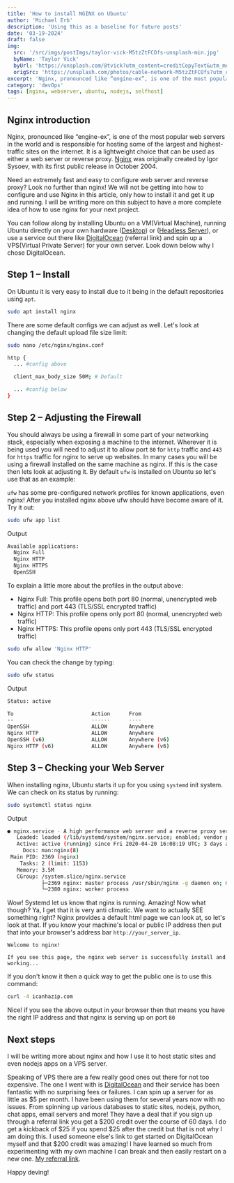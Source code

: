 ```yaml
---
title: 'How to install NGINX on Ubuntu'
author: 'Michael Erb'
description: 'Using this as a baseline for future posts'
date: '03-19-2024'
draft: false
img:
  src: '/src/imgs/postImgs/taylor-vick-M5tzZtFCOfs-unsplash-min.jpg'
  byName: 'Taylor Vick'
  byUrl: 'https://unsplash.com/@tvick?utm_content=creditCopyText&utm_medium=referral&utm_source=unsplash'
  origSrc: 'https://unsplash.com/photos/cable-network-M5tzZtFCOfs?utm_content=creditCopyText&utm_medium=referral&utm_source=unsplash'
excerpt: 'Nginx, pronounced like “engine-ex”, is one of the most popular web servers in the world and is responsible for hosting some of the largest and highest-traffic sites on the internet. Need an extremely fast and easy to configure web server and reverse proxy? Look no further than nginx!... On Ubuntu it is very easy to install due to it being in the default repositories using `apt`.'
category: 'devOps'
tags: [nginx, webserver, ubuntu, nodejs, selfhost]
---
```


## Nginx introduction

Nginx, pronounced like “engine-ex”, is one of the most popular web servers in the world and is responsible for hosting some of the largest and highest-traffic sites on the internet. It is a lightweight choice that can be used as either a web server or reverse proxy. [Nginx](https://nginx.org/en/) was originally created by Igor Sysoev, with its first public release in October 2004.

Need an extremely fast and easy to configure web server and reverse proxy? Look no further than nginx! We will not be getting into how to configure and use Nginx in this article, only how to install it and get it up and running. I will be writing more on this subject to have a more complete idea of how to use nginx for your next project.

You can follow along by installing Ubuntu on a VM(Virtual Machine), running Ubuntu directly on your own hardware ([Desktop](https://ubuntu.com/tutorials/install-ubuntu-desktop)) or ([Headless Server](https://ubuntu.com/tutorials/install-ubuntu-server)), or use a service out there like [DigitalOcean](https://m.do.co/c/5274752299b2) (referral link) and spin up a VPS(Virtual Private Server) for your own server. Look down below why I chose DigitalOcean. 

## Step 1 – Install

On Ubuntu it is very easy to install due to it being in the default repositories using `apt`.

```bash
sudo apt install nginx
```

There are some default configs we can adjust as well. Let's look at changing the default upload file size limit:

```bash
sudo nano /etc/nginx/nginx.conf
```

```bash
http {
  ... #config above

  client_max_body_size 50M; # Default

  ... #config below
}
```

## Step 2 – Adjusting the Firewall

You should always be using a firewall in some part of your networking stack, especially when exposing a machine to the internet. Wherever it is being used you will need to adjust it to allow port `80` for `http` traffic and `443` for `https` traffic for nginx to serve up websites. In many cases you will be using a firewall installed on the same machine as nginx. If this is the case then lets look at adjusting it. By default `ufw` is installed on Ubuntu so let's use that as an example:

`ufw` has some pre-configured network profiles for known applications, even nginx! After you installed nginx above ufw should have become aware of it. Try it out:

```bash
sudo ufw app list
```
Output

```bash
Available applications:
  Nginx Full
  Nginx HTTP
  Nginx HTTPS
  OpenSSH
```

To explain a little more about the profiles in the output above:

* Nginx Full: This profile opens both port 80 (normal, unencrypted web traffic) and port 443 (TLS/SSL encrypted traffic)
* Nginx HTTP: This profile opens only port 80 (normal, unencrypted web traffic)
* Nginx HTTPS: This profile opens only port 443 (TLS/SSL encrypted traffic)

```bash
sudo ufw allow 'Nginx HTTP'
```

You can check the change by typing:

```bash
sudo ufw status
```

Output

```bash
Status: active

To                         Action      From
--                         ------      ----
OpenSSH                    ALLOW       Anywhere
Nginx HTTP                 ALLOW       Anywhere
OpenSSH (v6)               ALLOW       Anywhere (v6)
Nginx HTTP (v6)            ALLOW       Anywhere (v6)
```

## Step 3 – Checking your Web Server

When installing nginx, Ubuntu starts it up for you using `systemd` init system. We can check on its status by running:

```bash
sudo systemctl status nginx
```
Output

```bash
● nginx.service - A high performance web server and a reverse proxy server
   Loaded: loaded (/lib/systemd/system/nginx.service; enabled; vendor preset: enabled)
   Active: active (running) since Fri 2020-04-20 16:08:19 UTC; 3 days ago
     Docs: man:nginx(8)
 Main PID: 2369 (nginx)
    Tasks: 2 (limit: 1153)
   Memory: 3.5M
   CGroup: /system.slice/nginx.service
           ├─2369 nginx: master process /usr/sbin/nginx -g daemon on; master_process on;
           └─2380 nginx: worker process
```

Wow! Systemd let us know that nginx is running. Amazing! Now what though? Ya, I get that it is very anti climatic. We want to actually SEE something right? Nginx provides a default html page we can look at, so let's look at that. If you know your machine's local or public IP address then put that into your browser's address bar `http://your_server_ip`.

```
Welcome to nginx!

If you see this page, the nginx web server is successfully install and working...
```

If you don't know it then a quick way to get the public one is to use this command: 

```bash
curl -4 icanhazip.com
```

Nice! if you see the above output in your browser then that means you have the right IP address and that nginx is serving up on port `80`

## Next steps

I will be writing more about nginx and how I use it to host static sites and even nodejs apps on a VPS server.

Speaking of VPS there are a few really good ones out there for not too expensive. The one I went with is [DigitalOcean](https://m.do.co/c/5274752299b2) and their service has been fantastic with no surprising fees or failures. I can spin up a server for as little as $5 per month. I have been using them for several years now with no issues. From spinning up various databases to static sites, nodejs, python, chat apps, email servers and more! They have a deal that if you sign up through a referral link you get a $200 credit over the course of 60 days. I do get a kickback of $25 if you spend $25 after the credit but that is not why I am doing this. I used someone else's link to get started on DigitalOcean myself and that $200 credit was amazing! I have learned so much from experimenting with my own machine I can break and then easily restart on a new one. [My referral link](https://m.do.co/c/5274752299b2).

Happy deving!

